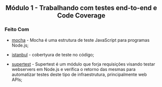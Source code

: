<h2 align="center">Módulo 1 - Trabalhando com testes end-to-end e Code Coverage</h2>
</p>

### Feito Com

- [mocha](https://mochajs.org/) - Mocha é uma estrutura de teste JavaScript para programas Node.js;

- [istanbul](https://istanbul.js.org/) - cobertyura de teste no código;

- [supertest](https://www.npmjs.com/package/supertest) - Supertest é um módulo que forja requisições visando testar webservers em Node.js e verifica o retorno das mesmas para automatizar testes deste tipo de infraestrutura, principalmente web APIs;